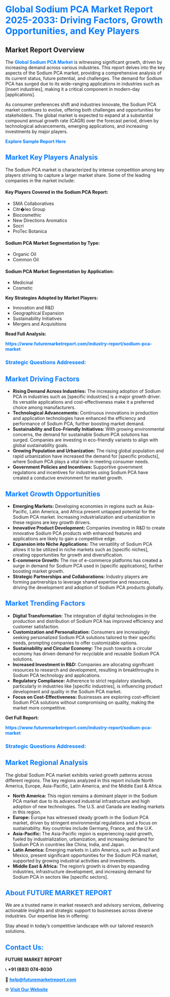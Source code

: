 <h1 style="color: #007BFF;">Global Sodium PCA Market Report 2025-2033: Driving Factors, Growth Opportunities, and Key Players</h1>

<section id="overview">
<h2>Market Report Overview</h2>
<p>The <a href="https://www.futuremarketreport.com/industry-report/sodium-pca-market" style="color: #007BFF; text-decoration: none;"><strong>Global Sodium PCA Market</strong></a> is witnessing significant growth, driven by increasing demand across various industries. This report delves into the key aspects of the Sodium PCA market, providing a comprehensive analysis of its current status, future potential, and challenges. The demand for Sodium PCA has surged due to its wide-ranging applications in industries such as [insert industries], making it a critical component in modern-day [applications].</p>
<p>As consumer preferences shift and industries innovate, the Sodium PCA market continues to evolve, offering both challenges and opportunities for stakeholders. The global market is expected to expand at a substantial compound annual growth rate (CAGR) over the forecast period, driven by technological advancements, emerging applications, and increasing investments by major players.</p>
</section>

<section id="overview">
<p><a href="https://www.futuremarketreport.com/request-sample/reportId=36712" style="color: #007BFF; text-decoration: none;"><strong>Explore Sample Report Here</strong></a></p>
</section>

<section id="key-players">
<h2 style="color: #007BFF;">Market Key Players Analysis</h2>
<p>The Sodium PCA market is characterized by intense competition among key players striving to capture a larger market share. Some of the leading companies in the market include:</p>
<h4>Key Players Covered in the Sodium PCA Report:</h4>
<ul><li>SMA Collaboratives</li><li>Citr�leo Group</li><li>Biocosmethic</li><li>New Directions Aromatics</li><li>Socri</li><li>ProTec Botanica</li></ul>
<h4>Sodium PCA Market Segmentation by Type:</h4>
<ul><li>Organic Oil</li><li>Common Oil</li></ul>

<h4>Sodium PCA Market Segmentation by Application:</h4>
<ul><li>Medicinal</li><li>Cosmetic</li></ul>
<p><strong>Key Strategies Adopted by Market Players:</strong></p>
<ul>
<li>Innovation and R&D</li>
<li>Geographical Expansion</li>
<li>Sustainability Initiatives</li>
<li>Mergers and Acquisitions</li>
</ul>
</section>

<section>
<p><strong>Read Full Analysis: </strong></p><a href="https://www.futuremarketreport.com/industry-report/sodium-pca-market" style="color: #007BFF; text-decoration: none;"><strong>https://www.futuremarketreport.com/industry-report/sodium-pca-market</strong></a>
<h3 style="color: #007BFF;">Strategic Questions Addressed:</h3>
</section>

<section id="driving-factors">
<h2 style="color: #007BFF;">Market Driving Factors</h2>
<ul>
<li><strong>Rising Demand Across Industries:</strong> The increasing adoption of Sodium PCA in industries such as [specific industries] is a major growth driver. Its versatile applications and cost-effectiveness make it a preferred choice among manufacturers.</li>
<li><strong>Technological Advancements:</strong> Continuous innovations in production and application technologies have enhanced the efficiency and performance of Sodium PCA, further boosting market demand.</li>
<li><strong>Sustainability and Eco-Friendly Initiatives:</strong> With growing environmental concerns, the demand for sustainable Sodium PCA solutions has surged. Companies are investing in eco-friendly variants to align with global sustainability goals.</li>
<li><strong>Growing Population and Urbanization:</strong> The rising global population and rapid urbanization have increased the demand for [specific products], where Sodium PCA plays a vital role in meeting consumer needs.</li>
<li><strong>Government Policies and Incentives:</strong> Supportive government regulations and incentives for industries using Sodium PCA have created a conducive environment for market growth.</li>
</ul>
</section>

<section id="growth-opportunities">
<h2 style="color: #007BFF;">Market Growth Opportunities</h2>
<ul>
<li><strong>Emerging Markets:</strong> Developing economies in regions such as Asia-Pacific, Latin America, and Africa present untapped potential for the Sodium PCA market. Increasing industrialization and urbanization in these regions are key growth drivers.</li>
<li><strong>Innovative Product Development:</strong> Companies investing in R&D to create innovative Sodium PCA products with enhanced features and applications are likely to gain a competitive edge.</li>
<li><strong>Expansion into Niche Applications:</strong> The versatility of Sodium PCA allows it to be utilized in niche markets such as [specific niches], creating opportunities for growth and diversification.</li>
<li><strong>E-commerce Growth:</strong> The rise of e-commerce platforms has created a surge in demand for Sodium PCA used in [specific applications], further boosting market growth.</li>
<li><strong>Strategic Partnerships and Collaborations:</strong> Industry players are forming partnerships to leverage shared expertise and resources, driving the development and adoption of Sodium PCA products globally.</li>
</ul>
</section>

<section id="trending-factors">
<h2 style="color: #007BFF;">Market Trending Factors</h2>
<ul>
<li><strong>Digital Transformation:</strong> The integration of digital technologies in the production and distribution of Sodium PCA has improved efficiency and customer satisfaction.</li>
<li><strong>Customization and Personalization:</strong> Consumers are increasingly seeking personalized Sodium PCA solutions tailored to their specific needs, prompting companies to offer customizable options.</li>
<li><strong>Sustainability and Circular Economy:</strong> The push towards a circular economy has driven demand for recyclable and reusable Sodium PCA solutions.</li>
<li><strong>Increased Investment in R&D:</strong> Companies are allocating significant resources to research and development, resulting in breakthroughs in Sodium PCA technology and applications.</li>
<li><strong>Regulatory Compliance:</strong> Adherence to strict regulatory standards, particularly in industries like [specific industries], is influencing product development and quality in the Sodium PCA market.</li>
<li><strong>Focus on Cost-Effectiveness:</strong> Businesses are exploring cost-efficient Sodium PCA solutions without compromising on quality, making the market more competitive.</li>
</ul>
</section>

<section>
<p><strong>Get Full Report: </strong></p><a href="https://www.futuremarketreport.com/industry-report/sodium-pca-market" style="color: #007BFF; text-decoration: none;"><strong>https://www.futuremarketreport.com/industry-report/sodium-pca-market</strong></a>
<h3 style="color: #007BFF;">Strategic Questions Addressed:</h3>
</section>


<section id="regional-analysis">
<h2 style="color: #007BFF;">Market Regional Analysis</h2>
<p>The global Sodium PCA market exhibits varied growth patterns across different regions. The key regions analyzed in this report include North America, Europe, Asia-Pacific, Latin America, and the Middle East & Africa:</p>
<ul>
<li><strong>North America:</strong> This region remains a dominant player in the Sodium PCA market due to its advanced industrial infrastructure and high adoption of new technologies. The U.S. and Canada are leading markets in this region.</li>
<li><strong>Europe:</strong> Europe has witnessed steady growth in the Sodium PCA market, driven by stringent environmental regulations and a focus on sustainability. Key countries include Germany, France, and the U.K.</li>
<li><strong>Asia-Pacific:</strong> The Asia-Pacific region is experiencing rapid growth, fueled by industrialization, urbanization, and increasing demand for Sodium PCA in countries like China, India, and Japan.</li>
<li><strong>Latin America:</strong> Emerging markets in Latin America, such as Brazil and Mexico, present significant opportunities for the Sodium PCA market, supported by growing industrial activities and investments.</li>
<li><strong>Middle East & Africa:</strong> The region’s growth is driven by expanding industries, infrastructure development, and increasing demand for Sodium PCA in sectors like [specific sectors].</li>
</ul>
</section>

<footer>
<h2 style="color: #007BFF;">About FUTURE MARKET REPORT</h2>
<p>We are a trusted name in market research and advisory services, delivering actionable insights and strategic support to businesses across diverse industries. Our expertise lies in offering:</p>

<p>Stay ahead in today’s competitive landscape with our tailored research solutions.</p>

<h2 style="color: #007BFF;">Contact Us:</h2>
<p><strong>FUTURE MARKET REPORT</strong></p>
<p>📞 <strong>+91 (883) 074-8030</strong></p>
<p>📧 <strong><a href="mailto:help@futuremarketreport.com" style="color: #007BFF;">help@futuremarketreport.com</a></strong></p>
<p>🌐 <strong><a href="https://www.futuremarketreport.com/" style="color: #007BFF;">Visit Our Website</a></strong></p>
</footer>